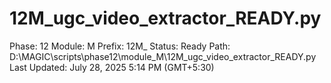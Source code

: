 # 12M_ugc_video_extractor_READY.py

Phase: 12
Module: M
Prefix: 12M_
Status: Ready
Path: D:\MAGIC\scripts\phase12\module_M\12M_ugc_video_extractor_READY.py
Last Updated: July 28, 2025 5:14 PM (GMT+5:30)